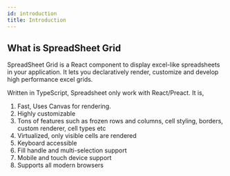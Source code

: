 ```yaml
---
id: introduction
title: Introduction
---
```


## What is SpreadSheet Grid

SpreadSheet Grid is a React component to display excel-like spreadsheets in your application. It lets you declaratively render, customize and develop high performance excel grids.

Written in TypeScript, Spreadsheet only work with React/Preact. It is,

1. Fast, Uses Canvas for rendering.
1. Highly customizable
1. Tons of features such as frozen rows and columns, cell styling, borders, custom renderer, cell types etc
1. Virtualized, only visible cells are rendered
1. Keyboard accessible
1. Fill handle and multi-selection support
1. Mobile and touch device support
1. Supports all modern browsers


